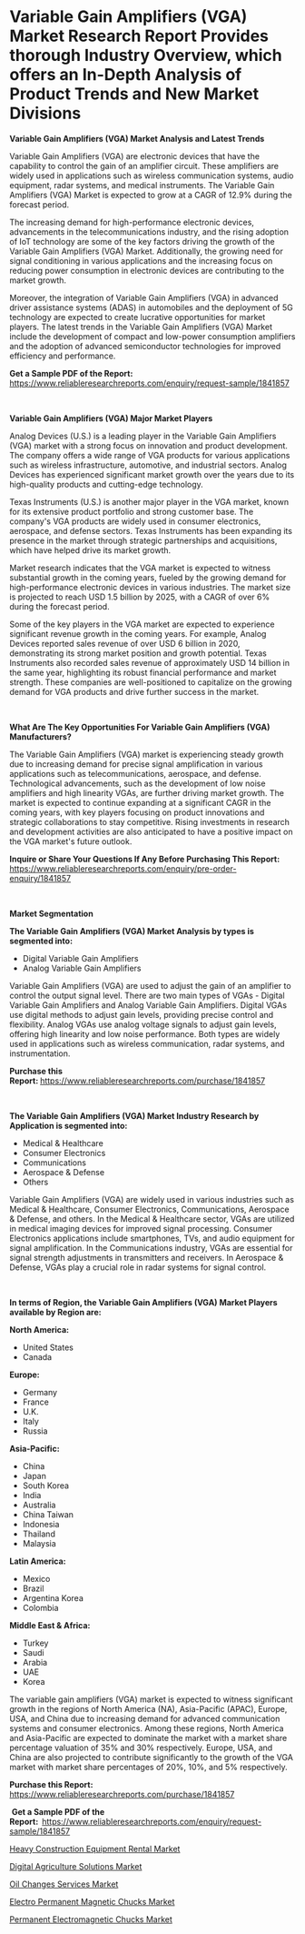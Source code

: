 <p><h1>Variable Gain Amplifiers (VGA) Market Research Report Provides thorough Industry Overview, which offers an In-Depth Analysis of Product Trends and New Market Divisions</h1></p><p><strong>Variable Gain Amplifiers (VGA) Market Analysis and Latest Trends</strong></p>
<p><p>Variable Gain Amplifiers (VGA) are electronic devices that have the capability to control the gain of an amplifier circuit. These amplifiers are widely used in applications such as wireless communication systems, audio equipment, radar systems, and medical instruments. The Variable Gain Amplifiers (VGA) Market is expected to grow at a CAGR of 12.9% during the forecast period.</p><p>The increasing demand for high-performance electronic devices, advancements in the telecommunications industry, and the rising adoption of IoT technology are some of the key factors driving the growth of the Variable Gain Amplifiers (VGA) Market. Additionally, the growing need for signal conditioning in various applications and the increasing focus on reducing power consumption in electronic devices are contributing to the market growth.</p><p>Moreover, the integration of Variable Gain Amplifiers (VGA) in advanced driver assistance systems (ADAS) in automobiles and the deployment of 5G technology are expected to create lucrative opportunities for market players. The latest trends in the Variable Gain Amplifiers (VGA) Market include the development of compact and low-power consumption amplifiers and the adoption of advanced semiconductor technologies for improved efficiency and performance.</p></p>
<p><strong>Get a Sample PDF of the Report:&nbsp;</strong> <a href="https://www.reliableresearchreports.com/enquiry/request-sample/1841857">https://www.reliableresearchreports.com/enquiry/request-sample/1841857</a></p>
<p>&nbsp;</p>
<p><strong>Variable Gain Amplifiers (VGA) Major Market Players</strong></p>
<p><p>Analog Devices (U.S.) is a leading player in the Variable Gain Amplifiers (VGA) market with a strong focus on innovation and product development. The company offers a wide range of VGA products for various applications such as wireless infrastructure, automotive, and industrial sectors. Analog Devices has experienced significant market growth over the years due to its high-quality products and cutting-edge technology.</p><p>Texas Instruments (U.S.) is another major player in the VGA market, known for its extensive product portfolio and strong customer base. The company's VGA products are widely used in consumer electronics, aerospace, and defense sectors. Texas Instruments has been expanding its presence in the market through strategic partnerships and acquisitions, which have helped drive its market growth.</p><p>Market research indicates that the VGA market is expected to witness substantial growth in the coming years, fueled by the growing demand for high-performance electronic devices in various industries. The market size is projected to reach USD 1.5 billion by 2025, with a CAGR of over 6% during the forecast period.</p><p>Some of the key players in the VGA market are expected to experience significant revenue growth in the coming years. For example, Analog Devices reported sales revenue of over USD 6 billion in 2020, demonstrating its strong market position and growth potential. Texas Instruments also recorded sales revenue of approximately USD 14 billion in the same year, highlighting its robust financial performance and market strength. These companies are well-positioned to capitalize on the growing demand for VGA products and drive further success in the market.</p></p>
<p>&nbsp;</p>
<p><strong>What Are The Key Opportunities For Variable Gain Amplifiers (VGA) Manufacturers?</strong></p>
<p><p>The Variable Gain Amplifiers (VGA) market is experiencing steady growth due to increasing demand for precise signal amplification in various applications such as telecommunications, aerospace, and defense. Technological advancements, such as the development of low noise amplifiers and high linearity VGAs, are further driving market growth. The market is expected to continue expanding at a significant CAGR in the coming years, with key players focusing on product innovations and strategic collaborations to stay competitive. Rising investments in research and development activities are also anticipated to have a positive impact on the VGA market's future outlook.</p></p>
<p><strong>Inquire or Share Your Questions If Any Before Purchasing This Report:</strong> <a href="https://www.reliableresearchreports.com/enquiry/pre-order-enquiry/1841857">https://www.reliableresearchreports.com/enquiry/pre-order-enquiry/1841857</a></p>
<p>&nbsp;</p>
<p><strong>Market Segmentation</strong></p>
<p><strong>The Variable Gain Amplifiers (VGA) Market Analysis by types is segmented into:</strong></p>
<p><ul><li>Digital Variable Gain Amplifiers</li><li>Analog Variable Gain Amplifiers</li></ul></p>
<p><p>Variable Gain Amplifiers (VGA) are used to adjust the gain of an amplifier to control the output signal level. There are two main types of VGAs - Digital Variable Gain Amplifiers and Analog Variable Gain Amplifiers. Digital VGAs use digital methods to adjust gain levels, providing precise control and flexibility. Analog VGAs use analog voltage signals to adjust gain levels, offering high linearity and low noise performance. Both types are widely used in applications such as wireless communication, radar systems, and instrumentation.</p></p>
<p><strong>Purchase this Report:&nbsp;</strong><a href="https://www.reliableresearchreports.com/purchase/1841857">https://www.reliableresearchreports.com/purchase/1841857</a></p>
<p>&nbsp;</p>
<p><strong>The Variable Gain Amplifiers (VGA) Market Industry Research by Application is segmented into:</strong></p>
<p><ul><li>Medical & Healthcare</li><li>Consumer Electronics</li><li>Communications</li><li>Aerospace & Defense</li><li>Others</li></ul></p>
<p><p>Variable Gain Amplifiers (VGA) are widely used in various industries such as Medical & Healthcare, Consumer Electronics, Communications, Aerospace & Defense, and others. In the Medical & Healthcare sector, VGAs are utilized in medical imaging devices for improved signal processing. Consumer Electronics applications include smartphones, TVs, and audio equipment for signal amplification. In the Communications industry, VGAs are essential for signal strength adjustments in transmitters and receivers. In Aerospace & Defense, VGAs play a crucial role in radar systems for signal control.</p></p>
<p>&nbsp;</p>
<p><strong>In terms of Region, the Variable Gain Amplifiers (VGA) Market Players available by Region are:</strong></p>
<p>
    <p> <strong> North America: </strong>
        <ul>
            <li>United States</li>
            <li>Canada</li>
        </ul>
        </p> 
    <p> <strong> Europe: </strong>
        <ul>
            <li>Germany</li>
            <li>France</li>
            <li>U.K.</li>
            <li>Italy</li>
            <li>Russia</li>
        </ul>
        </p> 
    <p> <strong> Asia-Pacific: </strong>
        <ul>
            <li>China</li>
            <li>Japan</li>
            <li>South Korea</li>
            <li>India</li>
            <li>Australia</li>
            <li>China Taiwan</li>
            <li>Indonesia</li>
            <li>Thailand</li>
            <li>Malaysia</li>
        </ul>
        </p> 
    <p> <strong> Latin America: </strong>
        <ul>
            <li>Mexico</li>
            <li>Brazil</li>
            <li>Argentina Korea</li>
            <li>Colombia</li>
        </ul>
        </p> 
    <p> <strong> Middle East & Africa: </strong>
        <ul>
            <li>Turkey</li>
            <li>Saudi</li>
            <li>Arabia</li>
            <li>UAE</li>
            <li>Korea</li>
        </ul>
    </p>
    </p>
<p><p>The variable gain amplifiers (VGA) market is expected to witness significant growth in the regions of North America (NA), Asia-Pacific (APAC), Europe, USA, and China due to increasing demand for advanced communication systems and consumer electronics. Among these regions, North America and Asia-Pacific are expected to dominate the market with a market share percentage valuation of 35% and 30% respectively. Europe, USA, and China are also projected to contribute significantly to the growth of the VGA market with market share percentages of 20%, 10%, and 5% respectively.</p></p>
<p><strong>Purchase this Report: </strong><a href="https://www.reliableresearchreports.com/purchase/1841857">https://www.reliableresearchreports.com/purchase/1841857</a></p>
<p>&nbsp;<strong>Get a Sample PDF of the Report:&nbsp;&nbsp;</strong><a href="https://www.reliableresearchreports.com/enquiry/request-sample/1841857">https://www.reliableresearchreports.com/enquiry/request-sample/1841857</a></p>
<p><strong></strong></p>
<p><p><a href="https://medium.com/@elianhickle/heavy-construction-equipment-rental-market-size-and-market-trends-complete-industry-overview-2024-fd6661ab14f0">Heavy Construction Equipment Rental Market</a></p><p><a href="https://medium.com/@elianhickle/digital-agriculture-solutions-market-exploring-market-share-market-trends-and-future-growth-afdc67212eef">Digital Agriculture Solutions Market</a></p><p><a href="https://medium.com/@elianhickle/decoding-oil-changes-services-market-metrics-market-share-trends-and-growth-patterns-65a901f16885">Oil Changes Services Market</a></p><p><a href="https://github.com/dimitrishawkinswaynenp91rgz/Market-Research-Report-List-1/blob/main/electro-permanent-magnetic-chucks-market.md">Electro Permanent Magnetic Chucks Market</a></p><p><a href="https://github.com/changoleonlaverguenzanoexiste/Market-Research-Report-List-2/blob/main/permanent-electromagnetic-chucks-market.md">Permanent Electromagnetic Chucks Market</a></p></p>